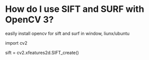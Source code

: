 # How do I use SIFT and SURF with OpenCV 3?


easlly install opencv for sift and surf in window, liunx/ubuntu


import cv2

sift = cv2.xfeatures2d.SIFT_create()

